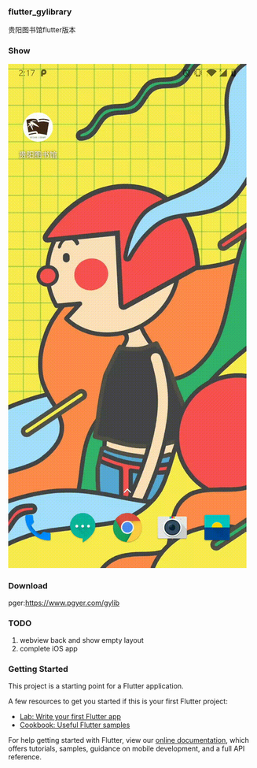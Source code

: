 ### flutter_gylibrary

贵阳图书馆flutter版本



### Show

![image](https://raw.githubusercontent.com/ixyxj/flutter_gylibrary/master/record.gif)



### Download

pger:https://www.pgyer.com/gylib

### TODO

1. webview back and show empty layout
2. complete iOS app



### Getting Started

This project is a starting point for a Flutter application.

A few resources to get you started if this is your first Flutter project:

- [Lab: Write your first Flutter app](https://flutter.io/docs/get-started/codelab)
- [Cookbook: Useful Flutter samples](https://flutter.io/docs/cookbook)

For help getting started with Flutter, view our 
[online documentation](https://flutter.io/docs), which offers tutorials, 
samples, guidance on mobile development, and a full API reference.

